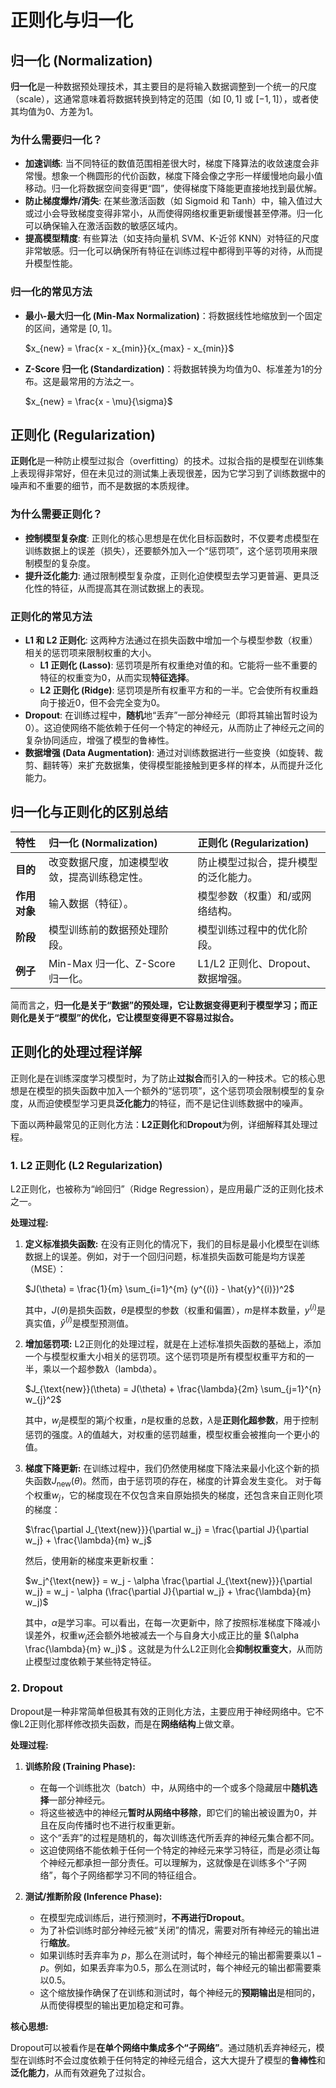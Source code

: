 # 正则化与归一化

## 归一化 (Normalization)

**归一化**是一种数据预处理技术，其主要目的是将输入数据调整到一个统一的尺度（scale），这通常意味着将数据转换到特定的范围（如 $[0, 1]$ 或 $[-1, 1]$），或者使其均值为0、方差为1。

### 为什么需要归一化？

* **加速训练**: 当不同特征的数值范围相差很大时，梯度下降算法的收敛速度会非常慢。想象一个椭圆形的代价函数，梯度下降会像之字形一样缓慢地向最小值移动。归一化将数据空间变得更“圆”，使得梯度下降能更直接地找到最优解。
* **防止梯度爆炸/消失**: 在某些激活函数（如 Sigmoid 和 Tanh）中，输入值过大或过小会导致梯度变得非常小，从而使得网络权重更新缓慢甚至停滞。归一化可以确保输入在激活函数的敏感区域内。
* **提高模型精度**: 有些算法（如支持向量机 SVM、K-近邻 KNN）对特征的尺度非常敏感。归一化可以确保所有特征在训练过程中都得到平等的对待，从而提升模型性能。

### 归一化的常见方法

* **最小-最大归一化 (Min-Max Normalization)**：将数据线性地缩放到一个固定的区间，通常是 $[0, 1]$。

    $x_{new} = \frac{x - x_{min}}{x_{max} - x_{min}}$

* **Z-Score 归一化 (Standardization)**：将数据转换为均值为0、标准差为1的分布。这是最常用的方法之一。

    $x_{new} = \frac{x - \mu}{\sigma}$

## 正则化 (Regularization)

**正则化**是一种防止模型过拟合（overfitting）的技术。过拟合指的是模型在训练集上表现得非常好，但在未见过的测试集上表现很差，因为它学习到了训练数据中的噪声和不重要的细节，而不是数据的本质规律。

### 为什么需要正则化？

* **控制模型复杂度**: 正则化的核心思想是在优化目标函数时，不仅要考虑模型在训练数据上的误差（损失），还要额外加入一个“惩罚项”，这个惩罚项用来限制模型的复杂度。
* **提升泛化能力**: 通过限制模型复杂度，正则化迫使模型去学习更普遍、更具泛化性的特征，从而提高其在测试数据上的表现。

### 正则化的常见方法

* **L1 和 L2 正则化**: 这两种方法通过在损失函数中增加一个与模型参数（权重）相关的惩罚项来限制权重的大小。
    * **L1 正则化 (Lasso)**: 惩罚项是所有权重绝对值的和。它能将一些不重要的特征的权重变为0，从而实现**特征选择**。
    * **L2 正则化 (Ridge)**: 惩罚项是所有权重平方和的一半。它会使所有权重趋向于接近0，但不会完全变为0。
* **Dropout**: 在训练过程中，**随机**地“丢弃”一部分神经元（即将其输出暂时设为0）。这迫使网络不能依赖于任何一个特定的神经元，从而防止了神经元之间的复杂协同适应，增强了模型的鲁棒性。
* **数据增强 (Data Augmentation)**: 通过对训练数据进行一些变换（如旋转、裁剪、翻转等）来扩充数据集，使得模型能接触到更多样的样本，从而提升泛化能力。

## 归一化与正则化的区别总结

| 特性 | 归一化 (Normalization) | 正则化 (Regularization) |
| :--- | :--- | :--- |
| **目的** | 改变数据尺度，加速模型收敛，提高训练稳定性。 | 防止模型过拟合，提升模型的泛化能力。 |
| **作用对象** | 输入数据（特征）。 | 模型参数（权重）和/或网络结构。 |
| **阶段** | 模型训练前的数据预处理阶段。 | 模型训练过程中的优化阶段。 |
| **例子** | Min-Max 归一化、Z-Score 归一化。 | L1/L2 正则化、Dropout、数据增强。 |

简而言之，**归一化是关于“数据”的预处理，它让数据变得更利于模型学习；而正则化是关于“模型”的优化，它让模型变得更不容易过拟合。**

## 正则化的处理过程详解

正则化是在训练深度学习模型时，为了防止**过拟合**而引入的一种技术。它的核心思想是在模型的损失函数中加入一个额外的“惩罚项”，这个惩罚项会限制模型的复杂度，从而迫使模型学习更具**泛化能力**的特征，而不是记住训练数据中的噪声。

下面以两种最常见的正则化方法：**L2正则化**和**Dropout**为例，详细解释其处理过程。

### 1. L2 正则化 (L2 Regularization)

L2正则化，也被称为“岭回归”（Ridge Regression），是应用最广泛的正则化技术之一。

**处理过程:**

1.  **定义标准损失函数:** 在没有正则化的情况下，我们的目标是最小化模型在训练数据上的误差。例如，对于一个回归问题，标准损失函数可能是均方误差（MSE）：

    $J(\theta) = \frac{1}{m} \sum_{i=1}^{m} (y^{(i)} - \hat{y}^{(i)})^2$

    其中，$J(\theta)$是损失函数，$\theta$是模型的参数（权重和偏置），$m$是样本数量，$y^{(i)}$是真实值，$\hat{y}^{(i)}$是模型预测值。

2.  **增加惩罚项:** L2正则化的处理过程，就是在上述标准损失函数的基础上，添加一个与模型权重大小相关的惩罚项。这个惩罚项是所有模型权重平方和的一半，乘以一个超参数$\lambda$（lambda）。

    $J_{\text{new}}(\theta) = J(\theta) + \frac{\lambda}{2m} \sum_{j=1}^{n} w_{j}^2$

    其中，$w_j$是模型的第$j$个权重，$n$是权重的总数，$\lambda$是**正则化超参数**，用于控制惩罚的强度。$\lambda$的值越大，对权重的惩罚越重，模型权重会被推向一个更小的值。

3.  **梯度下降更新:** 在训练过程中，我们仍然使用梯度下降法来最小化这个新的损失函数$J_{\text{new}}(\theta)$。然而，由于惩罚项的存在，梯度的计算会发生变化。
    对于每个权重$w_j$，它的梯度现在不仅包含来自原始损失的梯度，还包含来自正则化项的梯度：

    $\frac{\partial J_{\text{new}}}{\partial w_j} = \frac{\partial J}{\partial w_j} + \frac{\lambda}{m} w_j$

    然后，使用新的梯度来更新权重：

    $w_j^{\text{new}} = w_j - \alpha \frac{\partial J_{\text{new}}}{\partial w_j} = w_j - \alpha (\frac{\partial J}{\partial w_j} + \frac{\lambda}{m} w_j)$

    其中，$\alpha$是学习率。可以看出，在每一次更新中，除了按照标准梯度下降减小误差外，权重$w_j$还会额外地被减去一个与自身大小成正比的量 $(\alpha \frac{\lambda}{m} w_j)$ 。这就是为什么L2正则化会**抑制权重变大**，从而防止模型过度依赖于某些特定特征。

### 2. Dropout

Dropout是一种非常简单但极其有效的正则化方法，主要应用于神经网络中。它不像L2正则化那样修改损失函数，而是在**网络结构**上做文章。

**处理过程:**

1.  **训练阶段 (Training Phase):**
    * 在每一个训练批次（batch）中，从网络中的一个或多个隐藏层中**随机选择**一部分神经元。
    * 将这些被选中的神经元**暂时从网络中移除**，即它们的输出被设置为0，并且在反向传播时也不进行权重更新。
    * 这个“丢弃”的过程是随机的，每次训练迭代所丢弃的神经元集合都不同。
    * 这迫使网络不能依赖于任何一个特定的神经元来学习特征，而是必须让每个神经元都承担一部分责任。可以理解为，这就像是在训练多个“子网络”，每个子网络都学习不同的特征组合。

2.  **测试/推断阶段 (Inference Phase):**
    * 在模型完成训练后，进行预测时，**不再进行Dropout**。
    * 为了补偿训练时部分神经元被“关闭”的情况，需要对所有神经元的输出进行**缩放**。
    * 如果训练时丢弃率为 $p$，那么在测试时，每个神经元的输出都需要乘以$1-p$。例如，如果丢弃率为0.5，那么在测试时，每个神经元的输出都需要乘以0.5。
    * 这个缩放操作确保了在训练和测试时，每个神经元的**预期输出**是相同的，从而使得模型的输出更加稳定和可靠。

**核心思想:**

Dropout可以被看作是**在单个网络中集成多个“子网络”**。通过随机丢弃神经元，模型在训练时不会过度依赖于任何特定的神经元组合，这大大提升了模型的**鲁棒性**和**泛化能力**，从而有效避免了过拟合。
